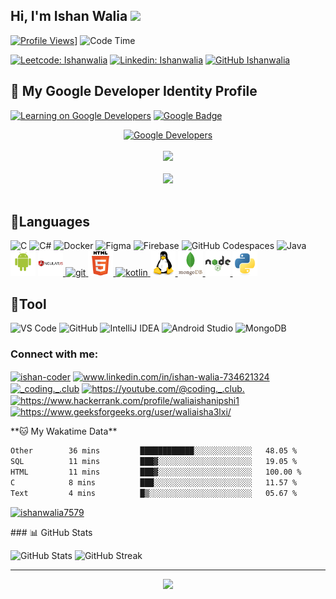<h2> Hi, I'm Ishan Walia <img src="https://media.giphy.com/media/mGcNjsfWAjY5AEZNw6/giphy.gif" width="50"></h2>

[![Profile Views](https://komarev.com/ghpvc/?username=ishanwalia7579&color=blue)](https://github.com/ishanwalia7579)]
![Code Time](http://img.shields.io/badge/Code%20Time-1%2C811%20hrs%2054%20mins-blue)

[![Leetcode: Ishanwalia](https://img.shields.io/badge/LeetCode-Ishanwalia-orange)](https://leetcode.com/Ishan7579/)
[![Linkedin: Ishanwalia](https://img.shields.io/badge/LinkedIn-Ishanwalia-blue?style=flat&logo=linkedin)](https://www.linkedin.com/in/ishanwalia7579/)
[![GitHub Ishanwalia](https://img.shields.io/github/followers/ishanwalia7579?label=follow&style=social)](https://github.com/ishanwalia7579)

## 🚀 My Google Developer Identity Profile
[![Learning on Google Developers](https://img.shields.io/badge/Google%20Developers-Learner-blue?style=for-the-badge&logo=google&logoColor=white)](https://developers.google.com/profile/u/ishanwalia)
[![Google Badge](https://img.shields.io/badge/View%20Profile-blue?style=for-the-badge&logo=google&logoColor=white)](https://developers.google.com/profile/u/ishanwalia)
<div align="center">
  <a href="https://developers.google.com/profile/u/ishanwalia" target="_blank">
    <img src="https://www.vectorlogo.zone/logos/google/google-icon.svg" alt="Google Developers" width="80" height="80" />
    <br><br>
    <img src="https://img.shields.io/badge/Google%20Developer-%231DA1F2.svg?style=for-the-badge&logo=Google&logoColor=white" />
    <br><br>
    <img src="https://readme-typing-svg.herokuapp.com?font=Poppins&color=00BFFF&center=true&vCenter=true&lines=Ishan+Walia+on+Google+Developer;AI+%7C+Cyber+Security+%7C+App+Developer;Let's+Connect+and+Build+Together!" />
  </a>
</div>

<br>
<h2>🚀Languages</h2>
<p align="left">
    <img src="https://cdn.jsdelivr.net/gh/devicons/devicon@latest/icons/c/c-original.svg" alt="C" width="50" height="50" />
    <img src="https://cdn.jsdelivr.net/gh/devicons/devicon@latest/icons/csharp/csharp-original.svg" alt="C#" width="50" height="50" />
    <img src="https://cdn.jsdelivr.net/gh/devicons/devicon@latest/icons/docker/docker-original.svg" alt="Docker" width="50" height="50" />
    <img src="https://cdn.jsdelivr.net/gh/devicons/devicon@latest/icons/figma/figma-original.svg" alt="Figma" width="50" height="50" />
    <img src="https://cdn.jsdelivr.net/gh/devicons/devicon@latest/icons/firebase/firebase-original.svg" alt="Firebase" width="50" height="50" />
    <img src="https://cdn.jsdelivr.net/gh/devicons/devicon@latest/icons/githubcodespaces/githubcodespaces-original.svg" alt="GitHub Codespaces" width="50" height="50" />
    <img src="https://cdn.jsdelivr.net/gh/devicons/devicon@latest/icons/java/java-original.svg" alt="Java" width="50" height="50" />
   <img src="https://raw.githubusercontent.com/devicons/devicon/master/icons/android/android-original-wordmark.svg" alt="android" width="40" height="40"/> </a> <a href="https://angular.io" target="_blank" rel="noreferrer"> <img src="https://raw.githubusercontent.com/devicons/devicon/master/icons/angularjs/angularjs-original-wordmark.svg" alt="angularjs" width="40" height="40"/> </a> <a href="https://git-scm.com/" target="_blank" rel="noreferrer"> <img src="https://www.vectorlogo.zone/logos/git-scm/git-scm-icon.svg" alt="git" width="40" height="40"/> </a> <a href="https://www.w3.org/html/" target="_blank" rel="noreferrer"> <img src="https://raw.githubusercontent.com/devicons/devicon/master/icons/html5/html5-original-wordmark.svg" alt="html5" width="40" height="40"/> </a> <a href="https://kotlinlang.org" target="_blank" rel="noreferrer"> <img src="https://www.vectorlogo.zone/logos/kotlinlang/kotlinlang-icon.svg" alt="kotlin" width="40" height="40"/> </a> <a href="https://www.linux.org/" target="_blank" rel="noreferrer"> <img src="https://raw.githubusercontent.com/devicons/devicon/master/icons/linux/linux-original.svg" alt="linux" width="40" height="40"/> </a> <a href="https://www.mongodb.com/" target="_blank" rel="noreferrer"> <img src="https://raw.githubusercontent.com/devicons/devicon/master/icons/mongodb/mongodb-original-wordmark.svg" alt="mongodb" width="40" height="40"/> </a> <a href="https://nodejs.org" target="_blank" rel="noreferrer"> <img src="https://raw.githubusercontent.com/devicons/devicon/master/icons/nodejs/nodejs-original-wordmark.svg" alt="nodejs" width="40" height="40"/> </a> <a href="https://www.python.org" target="_blank" rel="noreferrer"> <img src="https://raw.githubusercontent.com/devicons/devicon/master/icons/python/python-original.svg" alt="python" width="40" height="40"/> </a> </p>
</p>
<h2>🚀Tool</h2>
<p>
   <img class="vscode-logo" src="https://cdn.jsdelivr.net/gh/devicons/devicon@latest/icons/vscode/vscode-original.svg" alt="VS Code" width="40" height="40" />
    <img class="github-logo" src="https://cdn.jsdelivr.net/gh/devicons/devicon@latest/icons/github/github-original.svg" alt="GitHub" width="40" height="40" />
    <img class="intellij-logo" src="https://cdn.jsdelivr.net/gh/devicons/devicon@latest/icons/intellij/intellij-original.svg" alt="IntelliJ IDEA" width="40" height="40" />
    <img class="androidstudio-logo" src="https://cdn.jsdelivr.net/gh/devicons/devicon@latest/icons/androidstudio/androidstudio-original.svg" alt="Android Studio" width="40" height="40" />
<img class="mongodb-logo" src="https://cdn.jsdelivr.net/gh/devicons/devicon@latest/icons/mongodb/mongodb-original.svg" alt="MongoDB" width="40" height="40"  />


</p>

<h3 align="left">Connect with me:</h3>
<p align="left">
<a href="https://codepen.io/ishan-coder" target="blank"><img align="center" src="https://raw.githubusercontent.com/rahuldkjain/github-profile-readme-generator/master/src/images/icons/Social/codepen.svg" alt="ishan-coder" height="30" width="40" /></a>
<a href="https://www.linkedin.com/in/ishan-walia-734621324/" target="blank"><img align="center" src="https://raw.githubusercontent.com/rahuldkjain/github-profile-readme-generator/master/src/images/icons/Social/linked-in-alt.svg" alt="www.linkedin.com/in/ishan-walia-734621324" height="30" width="40" /></a>
<a href="https://instagram.com/_coding._.club" target="blank"><img align="center" src="https://raw.githubusercontent.com/rahuldkjain/github-profile-readme-generator/master/src/images/icons/Social/instagram.svg" alt="_coding._.club" height="30" width="40" /></a>
<a href="https://www.youtube.com/c/https://youtube.com/@coding._.club." target="blank"><img align="center" src="https://raw.githubusercontent.com/rahuldkjain/github-profile-readme-generator/master/src/images/icons/Social/youtube.svg" alt="https://youtube.com/@coding._.club." height="30" width="40" /></a>
<a href="https://www.hackerrank.com/https://www.hackerrank.com/profile/waliaishanipshi1" target="blank"><img align="center" src="https://raw.githubusercontent.com/rahuldkjain/github-profile-readme-generator/master/src/images/icons/Social/hackerrank.svg" alt="https://www.hackerrank.com/profile/waliaishanipshi1" height="30" width="40" /></a>
<a href="https://auth.geeksforgeeks.org/user/https://www.geeksforgeeks.org/user/waliaisha3lxi/" target="blank"><img align="center" src="https://raw.githubusercontent.com/rahuldkjain/github-profile-readme-generator/master/src/images/icons/Social/geeks-for-geeks.svg" alt="https://www.geeksforgeeks.org/user/waliaisha3lxi/" height="30" width="40" /></a>
</p>
**🐱 My Wakatime Data** 

<!--START_SECTION:waka-->

```txt
Other        36 mins         ████████████░░░░░░░░░░░░░   48.05 %
SQL          11 mins         ███▓░░░░░░░░░░░░░░░░░░░░░   19.05 %
HTML         11 mins         ███▓░░░░░░░░░░░░░░░░░░░░░   100.00 %
C            8 mins          ███░░░░░░░░░░░░░░░░░░░░░░   11.57 %
Text         4 mins          █▒░░░░░░░░░░░░░░░░░░░░░░░   05.67 %
```

<!--END_SECTION:waka-->
<p align="left"> <a href="https://github.com/ryo-ma/github-profile-trophy"><img src="https://github-profile-trophy.vercel.app/?username=ishanwalia7579" alt="ishanwalia7579" /></a> </p>
### 📊 GitHub Stats
<p>
  <img src="https://github-readme-stats.vercel.app/api?username=ishanwalia7579&show_icons=true&theme=radical" alt="GitHub Stats" />
  <img src="https://github-readme-streak-stats.herokuapp.com/?user=ishanwalia7579&theme=radical" alt="GitHub Streak" />
</p>

---
<p align="center">
  <img src="https://capsule-render.vercel.app/api?type=waving&color=gradient&height=60&section=footer"/>
</p>

